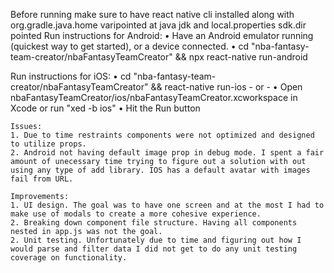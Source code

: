 Before running make sure to have react native cli installed along with org.gradle.java.home varipointed at java jdk and local.properties sdk.dir pointed 
Run instructions for Android:
    • Have an Android emulator running (quickest way to get started), or a device connected.
    • cd "nba-fantasy-team-creator/nbaFantasyTeamCreator" &&  npx react-native run-android
  
  Run instructions for iOS:
    • cd "nba-fantasy-team-creator/nbaFantasyTeamCreator" && react-native run-ios
    - or -
    • Open nbaFantasyTeamCreator/ios/nbaFantasyTeamCreator.xcworkspace in Xcode or run "xed -b ios"
    • Hit the Run button

    Issues: 
    1. Due to time restraints components were not optimized and designed to utilize props.
    2. Android not having default image prop in debug mode. I spent a fair amount of unecessary time trying to figure out a solution with out using any type of add library. IOS has a default avatar with images fail from URL.

    Improvements:
    1. UI design. The goal was to have one screen and at the most I had to make use of modals to create a more cohesive experience.
    2. Breaking down component file structure. Having all components nested in app.js was not the goal.
    2. Unit testing. Unfortunately due to time and figuring out how I would parse and filter data I did not get to do any unit testing coverage on functionality.